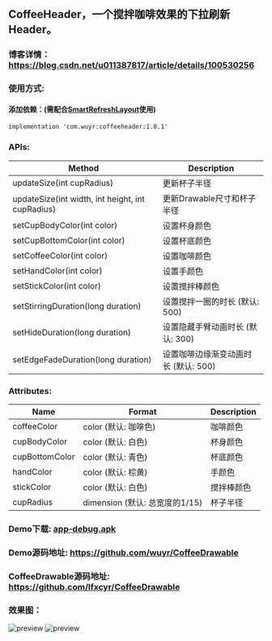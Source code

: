 ##  CoffeeHeader，一个搅拌咖啡效果的下拉刷新Header。
### 博客详情： <https://blog.csdn.net/u011387817/article/details/100530256>

### 使用方式:
#### 添加依赖：(需配合[SmartRefreshLayout](https://github.com/scwang90/SmartRefreshLayout)使用)
```
implementation 'com.wuyr:coffeeheader:1.0.1'
```

### APIs:
|Method|Description|
|---------|-------------|
|updateSize(int cupRadius)|更新杯子半径|
|updateSize(int width, int height, int cupRadius)|更新Drawable尺寸和杯子半径|
|setCupBodyColor(int color)|设置杯身颜色|
|setCupBottomColor(int color)|设置杯底颜色|
|setCoffeeColor(int color)|设置咖啡颜色|
|setHandColor(int color)|设置手颜色|
|setStickColor(int color)|设置搅拌棒颜色|
|setStirringDuration(long duration)|设置搅拌一圈的时长 (默认: 500)|
|setHideDuration(long duration)|设置隐藏手臂动画时长 (默认: 300)|
|setEdgeFadeDuration(long duration)|设置咖啡边缘渐变动画时长 (默认: 500)|

### Attributes:
|Name|Format|Description|
|----|-----|-----------|
|coffeeColor|color (默认: 咖啡色)|咖啡颜色|
|cupBodyColor|color (默认: 白色)|杯身颜色|
|cupBottomColor|color (默认: 青色)|杯底颜色|
|handColor|color (默认: 棕黄)|手颜色|
|stickColor|color (默认: 白色)|搅拌棒颜色|
|cupRadius|dimension (默认: 总宽度的1/15)|杯子半径|


### Demo下载: [app-debug.apk](https://github.com/wuyr/CoffeeDrawable/raw/master/app-debug.apk)
### Demo源码地址: <https://github.com/wuyr/CoffeeDrawable>
### CoffeeDrawable源码地址: <https://github.com/Ifxcyr/CoffeeDrawable>

### 效果图：
![preview](https://github.com/wuyr/CoffeeDrawable/raw/master/previews/preview1.gif) ![preview](https://github.com/wuyr/CoffeeDrawable/raw/master/previews/preview2.gif)
